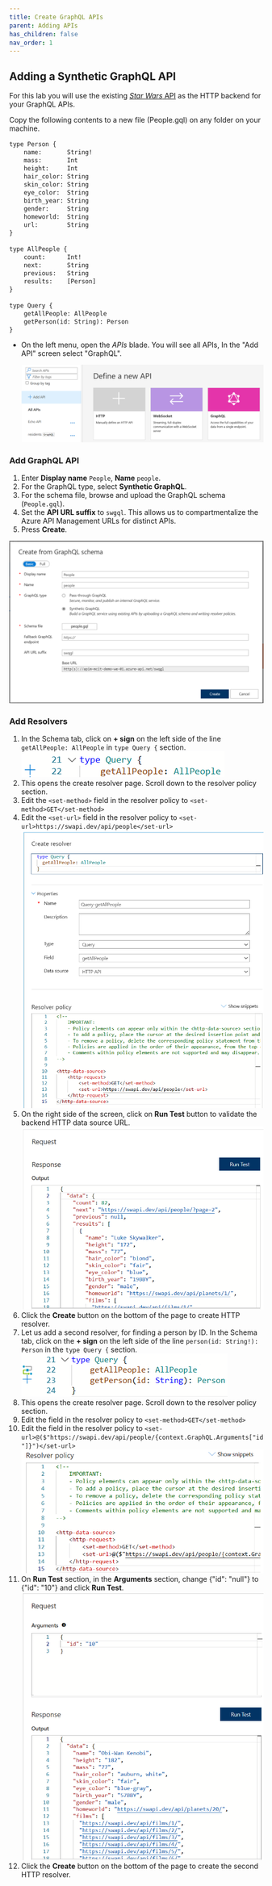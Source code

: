 ```yaml
---
title: Create GraphQL APIs
parent: Adding APIs
has_children: false
nav_order: 1
---
```



## Adding a Synthetic GraphQL API

For this lab you will use the existing [*Star Wars* API](https://swapi.dev) as the HTTP backend for your GraphQL APIs. 

Copy the following contents to a new file (People.gql) on any folder on your machine. 
```
type Person {
    name:       String!
    mass:       Int
    height:     Int
    hair_color: String
    skin_color: String 
    eye_color:  String 
    birth_year: String 
    gender:     String
    homeworld:  String
    url:        String 
}

type AllPeople {
    count:      Int!
    next:       String
    previous:   String
    results:    [Person]
}

type Query {
    getAllPeople: AllPeople
    getPerson(id: String): Person
}
```


- On the left menu, open the *APIs* blade. You will see all APIs, In the "Add API" screen select "GraphQL".

  ![APIM APIs](../../assets/images/add_graphql_api.png)

### Add GraphQL API

1) Enter **Display name** `People`, **Name** `people`.  
2) For the GraphQL type, select **Synthetic GraphQL**.  
3) For the schema file, browse and upload the GraphQL schema (`People.gql`).  
4) Set the **API URL suffix** to `swgql`. This allows us to compartmentalize the Azure API Management URLs for distinct APIs.  
5) Press **Create**.

  ![APIM APIs](../../assets/images/create_graphql_from_schema.png)

### Add Resolvers 

1) In the Schema tab, click on **+ sign** on the left side of the line `getAllPeople: AllPeople` in `type Query {` section.
   ![Add HTTP Resolver](../../assets/images/add_http_resolver_1.png)
2) This opens the create resolver page. Scroll down to the resolver policy section.
3) Edit the `<set-method>` field in the resolver policy to `<set-method>GET</set-method>`
4) Edit the `<set-url>` field in the resolver policy to `<set-url>https://swapi.dev/api/people</set-url>`
   ![Create HTTP Resolver](../../assets/images/create_http_resolver.png)
5) On the right side of the screen, click on **Run Test** button to validate the backend HTTP data source URL.
   ![Run HTTP Resolver test](../../assets/images/http_resolver_run_test.png)
6) Click the **Create** button on the bottom of the page to create HTTP resolver.
7) Let us add a second resolver, for finding a person by ID. In the Schema tab, click on the **+ sign** on the left side of the line `person(id: String!): Person` in the `type Query {` section.
     ![Add HTTP Resolver](../../assets/images/add_http_resolver_2.png)
9) This opens the create resolver page. Scroll down to the resolver policy section.
10) Edit the <set-method> field in the resolver policy to `<set-method>GET</set-method>`
11) Edit the <set-url> field in the resolver policy to `<set-url>@($"https://swapi.dev/api/people/{context.GraphQL.Arguments["id"]}")</set-url>`
    ![HTTP Resolver Policy](../../assets/images/create_http_resolver_2.png)
12) On **Run Test** section, in the **Arguments** section, change {"id": "null"} to {"id": "10"} and click **Run Test**.
    ![Run HTTP Resolver test](../../assets/images/http_resolver_run_test_2.png)
13) Click the **Create** button on the bottom of the page to create the second HTTP resolver. 
   
